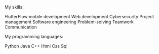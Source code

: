 My skills:

FlutterFlow mobile development
Web development
Cybersecurity
Project management
Software engineering
Problem-solving
Teamwork
Communication

My programming languages:

Python
Java
C++
Html
Css
Sql
